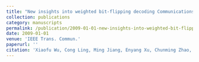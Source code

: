 ```yaml
---
title: "New insights into weighted bit-flipping decoding Communications"
collection: publications
category: manuscripts
permalink: /publication/2009-01-01-new-insights-into-weighted-bit-flipping-decoding-communications
date: 2009-01-01
venue: 'IEEE Trans. Commun.'
paperurl: ''
citation: 'Xiaofu Wu, Cong Ling, Ming Jiang, Enyang Xu, Chunming Zhao, and Xiaohu You "<a href=''>New insights into weighted bit-flipping decoding Communications</a>", IEEE Trans. Commun., vol. 57, pp. 2177 – 2180, Aug. 2009.'
---
```

